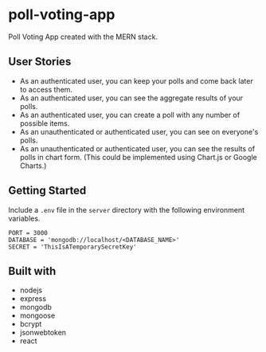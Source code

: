 # poll-voting-app

Poll Voting App created with the MERN stack.

## User Stories

* As an authenticated user, you can keep your polls and come back later to access them.
* As an authenticated user, you can see the aggregate results of your polls.
* As an authenticated user, you can create a poll with any number of possible items.
* As an unauthenticated or authenticated user, you can see on everyone's polls.
* As an unauthenticated or authenticated user, you can see the results of polls in chart form. (This could be implemented using Chart.js or Google Charts.)

## Getting Started

Include a `.env` file in the `server` directory with the following environment variables.

```
PORT = 3000
DATABASE = 'mongodb://localhost/<DATABASE_NAME>'
SECRET = 'ThisIsATemporarySecretKey'
```

## Built with

* nodejs
* express
* mongodb
* mongoose
* bcrypt
* jsonwebtoken
* react
